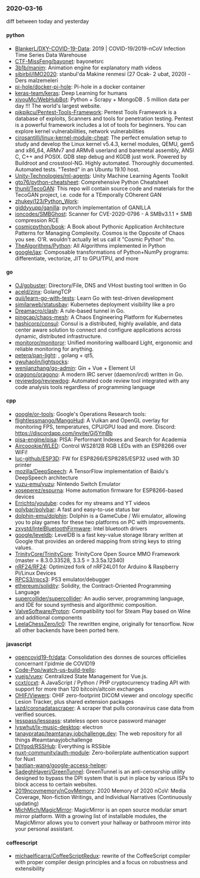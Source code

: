 ### 2020-03-16
diff between today and yesterday

#### python
* [BlankerL/DXY-COVID-19-Data](https://github.com/BlankerL/DXY-COVID-19-Data): 2019 | COVID-19/2019-nCoV Infection Time Series Data Warehouse
* [CTF-MissFeng/bayonet](https://github.com/CTF-MissFeng/bayonet): bayonetsrc
* [3b1b/manim](https://github.com/3b1b/manim): Animation engine for explanatory math videos
* [sibirbil/IMO2020](https://github.com/sibirbil/IMO2020): stanbul'da Makine renmesi (27 Ocak- 2 ubat, 2020) - Ders malzemeleri
* [pi-hole/docker-pi-hole](https://github.com/pi-hole/docker-pi-hole): Pi-hole in a docker container
* [keras-team/keras](https://github.com/keras-team/keras): Deep Learning for humans
* [xiyouMc/WebHubBot](https://github.com/xiyouMc/WebHubBot): Python + Scrapy + MongoDB . 5 million data per day !!! The world's largest website.
* [pikpikcu/Pentest-Tools-Framework](https://github.com/pikpikcu/Pentest-Tools-Framework): Pentest Tools Framework is a database of exploits, Scanners and tools for penetration testing. Pentest is a powerful framework includes a lot of tools for beginners. You can explore kernel vulnerabilities, network vulnerabilities
* [cirosantilli/linux-kernel-module-cheat](https://github.com/cirosantilli/linux-kernel-module-cheat): The perfect emulation setup to study and develop the Linux kernel v5.4.3, kernel modules, QEMU, gem5 and x86_64, ARMv7 and ARMv8 userland and baremetal assembly, ANSI C, C++ and POSIX. GDB step debug and KGDB just work. Powered by Buildroot and crosstool-NG. Highly automated. Thoroughly documented. Automated tests. "Tested" in an Ubuntu 19.10 host.
* [Unity-Technologies/ml-agents](https://github.com/Unity-Technologies/ml-agents): Unity Machine Learning Agents Toolkit
* [gto76/python-cheatsheet](https://github.com/gto76/python-cheatsheet): Comprehensive Python Cheatsheet
* [thunil/TecoGAN](https://github.com/thunil/TecoGAN): This repo will contain source code and materials for the TecoGAN project, i.e. code for a TEmporally COherent GAN
* [zhukeyi123/Python_Work](https://github.com/zhukeyi123/Python_Work): 
* [giddyyupp/ganilla](https://github.com/giddyyupp/ganilla): pytorch implementation of GANILLA
* [ioncodes/SMBGhost](https://github.com/ioncodes/SMBGhost): Scanner for CVE-2020-0796 - A SMBv3.1.1 + SMB compression RCE
* [cosmicpython/book](https://github.com/cosmicpython/book): A Book about Pythonic Application Architecture Patterns for Managing Complexity. Cosmos is the Opposite of Chaos you see. O'R. wouldn't actually let us call it "Cosmic Python" tho.
* [TheAlgorithms/Python](https://github.com/TheAlgorithms/Python): All Algorithms implemented in Python
* [google/jax](https://github.com/google/jax): Composable transformations of Python+NumPy programs: differentiate, vectorize, JIT to GPU/TPU, and more

#### go
* [OJ/gobuster](https://github.com/OJ/gobuster): Directory/File, DNS and VHost busting tool written in Go
* [aceld/zinx](https://github.com/aceld/zinx): GolangTCP
* [quii/learn-go-with-tests](https://github.com/quii/learn-go-with-tests): Learn Go with test-driven development
* [similarweb/statusbay](https://github.com/similarweb/statusbay): Kubernetes deployment visibility like a pro
* [Dreamacro/clash](https://github.com/Dreamacro/clash): A rule-based tunnel in Go.
* [pingcap/chaos-mesh](https://github.com/pingcap/chaos-mesh): A Chaos Engineering Platform for Kubernetes
* [hashicorp/consul](https://github.com/hashicorp/consul): Consul is a distributed, highly available, and data center aware solution to connect and configure applications across dynamic, distributed infrastructure.
* [monitoror/monitoror](https://github.com/monitoror/monitoror): Unified monitoring wallboard  Light, ergonomic and reliable monitoring for anything.
* [peterq/pan-light](https://github.com/peterq/pan-light): , golang + qt5, 
* [gwuhaolin/lightsocks](https://github.com/gwuhaolin/lightsocks): 
* [wenjianzhang/go-admin](https://github.com/wenjianzhang/go-admin): Gin + Vue + Element UI
* [oragono/oragono](https://github.com/oragono/oragono): A modern IRC server (daemon/ircd) written in Go.
* [reviewdog/reviewdog](https://github.com/reviewdog/reviewdog):  Automated code review tool integrated with any code analysis tools regardless of programming language

#### cpp
* [google/or-tools](https://github.com/google/or-tools): Google's Operations Research tools:
* [flightlessmango/MangoHud](https://github.com/flightlessmango/MangoHud): A Vulkan and OpenGL overlay for monitoring FPS, temperatures, CPU/GPU load and more. Discord: https://discordapp.com/invite/Gj5YmBb
* [pisa-engine/pisa](https://github.com/pisa-engine/pisa): PISA: Performant Indexes and Search for Academia
* [Aircoookie/WLED](https://github.com/Aircoookie/WLED): Control WS2812B RGB LEDs with an ESP8266 over WiFi!
* [luc-github/ESP3D](https://github.com/luc-github/ESP3D): FW for ESP8266/ESP8285/ESP32 used with 3D printer
* [mozilla/DeepSpeech](https://github.com/mozilla/DeepSpeech): A TensorFlow implementation of Baidu's DeepSpeech architecture
* [yuzu-emu/yuzu](https://github.com/yuzu-emu/yuzu): Nintendo Switch Emulator
* [xoseperez/espurna](https://github.com/xoseperez/espurna): Home automation firmware for ESP8266-based devices
* [Errichto/youtube](https://github.com/Errichto/youtube): codes for my streams and YT videos
* [polybar/polybar](https://github.com/polybar/polybar): A fast and easy-to-use status bar
* [dolphin-emu/dolphin](https://github.com/dolphin-emu/dolphin): Dolphin is a GameCube / Wii emulator, allowing you to play games for these two platforms on PC with improvements.
* [zxystd/IntelBluetoothFirmware](https://github.com/zxystd/IntelBluetoothFirmware): Intel bluetooth drivers
* [google/leveldb](https://github.com/google/leveldb): LevelDB is a fast key-value storage library written at Google that provides an ordered mapping from string keys to string values.
* [TrinityCore/TrinityCore](https://github.com/TrinityCore/TrinityCore): TrinityCore Open Source MMO Framework (master = 8.3.0.33528, 3.3.5 = 3.3.5a.12340)
* [nRF24/RF24](https://github.com/nRF24/RF24): Optimized fork of nRF24L01 for Arduino & Raspberry Pi/Linux Devices
* [RPCS3/rpcs3](https://github.com/RPCS3/rpcs3): PS3 emulator/debugger
* [ethereum/solidity](https://github.com/ethereum/solidity): Solidity, the Contract-Oriented Programming Language
* [supercollider/supercollider](https://github.com/supercollider/supercollider): An audio server, programming language, and IDE for sound synthesis and algorithmic composition.
* [ValveSoftware/Proton](https://github.com/ValveSoftware/Proton): Compatibility tool for Steam Play based on Wine and additional components
* [LeelaChessZero/lc0](https://github.com/LeelaChessZero/lc0): The rewritten engine, originally for tensorflow. Now all other backends have been ported here.

#### javascript
* [opencovid19-fr/data](https://github.com/opencovid19-fr/data): Consolidation des donnes de sources officielles concernant l'pidmie de COVID19
* [Code-Pop/watch-us-build-trello](https://github.com/Code-Pop/watch-us-build-trello): 
* [vuejs/vuex](https://github.com/vuejs/vuex):  Centralized State Management for Vue.js.
* [ccxt/ccxt](https://github.com/ccxt/ccxt): A JavaScript / Python / PHP cryptocurrency trading API with support for more than 120 bitcoin/altcoin exchanges
* [OHIF/Viewers](https://github.com/OHIF/Viewers): OHIF zero-footprint DICOM viewer and oncology specific Lesion Tracker, plus shared extension packages
* [lazd/coronadatascraper](https://github.com/lazd/coronadatascraper): A scraper that pulls coronavirus case data from verified sources.
* [lesspass/lesspass](https://github.com/lesspass/lesspass):  stateless open source password manager
* [lyswhut/lx-music-desktop](https://github.com/lyswhut/lx-music-desktop):  electron 
* [tanaypratap/teamtanay.jobchallenge.dev](https://github.com/tanaypratap/teamtanay.jobchallenge.dev): The web repository for all things #teamtanayjobchallenge
* [DIYgod/RSSHub](https://github.com/DIYgod/RSSHub):  Everything is RSSible
* [nuxt-community/auth-module](https://github.com/nuxt-community/auth-module):  Zero-boilerplate authentication support for Nuxt
* [haotian-wang/google-access-helper](https://github.com/haotian-wang/google-access-helper): 
* [SadeghHayeri/GreenTunnel](https://github.com/SadeghHayeri/GreenTunnel): GreenTunnel is an anti-censorship utility designed to bypass the DPI system that is put in place by various ISPs to block access to certain websites.
* [2019ncovmemory/nCovMemory](https://github.com/2019ncovmemory/nCovMemory): 2020 Memory of 2020 nCoV: Media Coverage, Non-fiction Writings, and Individual Narratives (Continuously updating)
* [MichMich/MagicMirror](https://github.com/MichMich/MagicMirror): MagicMirror is an open source modular smart mirror platform. With a growing list of installable modules, the MagicMirror allows you to convert your hallway or bathroom mirror into your personal assistant.

#### coffeescript
* [michaelficarra/CoffeeScriptRedux](https://github.com/michaelficarra/CoffeeScriptRedux):  rewrite of the CoffeeScript compiler with proper compiler design principles and a focus on robustness and extensibility
